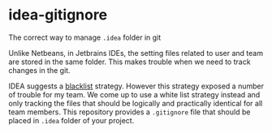 # idea-gitignore
The correct way to manage `.idea` folder in git


Unlike Netbeans, in Jetbrains IDEs, the setting files related to user and team are stored in the same folder. This makes trouble when we need to track changes in the git. 

IDEA suggests a [blacklist](https://intellij-support.jetbrains.com/hc/articles/206544839) strategy. 
However this strategy exposed a number of trouble for my team. We come up to use a white list strategy instead 
and only tracking the files that should be logically and practically identical for all team members. 
This repository provides a `.gitignore` file that should be placed in `.idea` folder of your project.